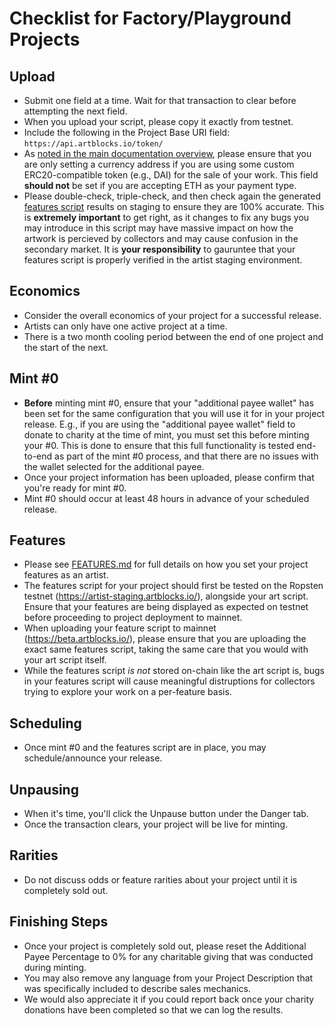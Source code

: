 # Checklist for Factory/Playground Projects

## Upload
- Submit one field at a time. Wait for that transaction to clear before attempting the next field.
- When you upload your script, please copy it exactly from testnet.
- Include the following in the Project Base URI field: `https://api.artblocks.io/token/`
- As [noted in the main documentation overview](https://github.com/ArtBlocks/artblocks-docs/blob/main/README.md#token), please ensure that you are only setting a currency address if you are using some custom ERC20-compatible token (e.g., DAI) for the sale of your work. This field **should not** be set if you are accepting ETH as your payment type.
- Please double-check, triple-check, and then check again the generated [features script](https://github.com/ArtBlocks/artblocks-docs/blob/main/FEATURES.md) results on staging to ensure they are 100% accurate. This is **extremely important** to get right, as it changes to fix any bugs you may introduce in this script may have massive impact on how the artwork is percieved by collectors and may cause confusion in the secondary market. It is **your responsibility** to gauruntee that your features script is properly verified in the artist staging environment.

## Economics
- Consider the overall economics of your project for a successful release.
- Artists can only have one active project at a time.
- There is a two month cooling period between the end of one project and the start of the next.

## Mint #0
- **Before** minting mint #0, ensure that your "additional payee wallet" has been set for the same configuration that you will use it for in your project release. E.g., if you are using the "additional payee wallet" field to donate to charity at the time of mint, you must set this before minting your #0. This is done to ensure that this full functionality is tested end-to-end as part of the mint #0 process, and that there are no issues with the wallet selected for the additional payee.
- Once your project information has been uploaded, please confirm that you're ready for mint #0.
- Mint #0 should occur at least 48 hours in advance of your scheduled release.

## Features
- Please see [FEATURES.md](https://github.com/ArtBlocks/artblocks-docs/blob/main/FEATURES.md) for full details on how you set your project features as an artist.
- The features script for your project should first be tested on the Ropsten testnet (https://artist-staging.artblocks.io/), alongside your art script. Ensure that your features are being displayed as expected on testnet before proceeding to project deployment to mainnet.
- When uploading your feature script to mainnet (https://beta.artblocks.io/), please ensure that you are uploading the exact same features script, taking the same care that you would with your art script itself. 
- While the features script _is not_ stored on-chain like the art script is, bugs in your features script will cause meaningful distruptions for collectors trying to explore your work on a per-feature basis.

## Scheduling
- Once mint #0 and the features script are in place, you may schedule/announce your release.

## Unpausing
- When it's time, you'll click the Unpause button under the Danger tab.
- Once the transaction clears, your project will be live for minting.

## Rarities
- Do not discuss odds or feature rarities about your project until it is completely sold out.

## Finishing Steps
- Once your project is completely sold out, please reset the Additional Payee Percentage to 0% for any charitable giving that was conducted during minting.
- You may also remove any language from your Project Description that was specifically included to describe sales mechanics.
- We would also appreciate it if you could report back once your charity donations have been completed so that we can log the results.

